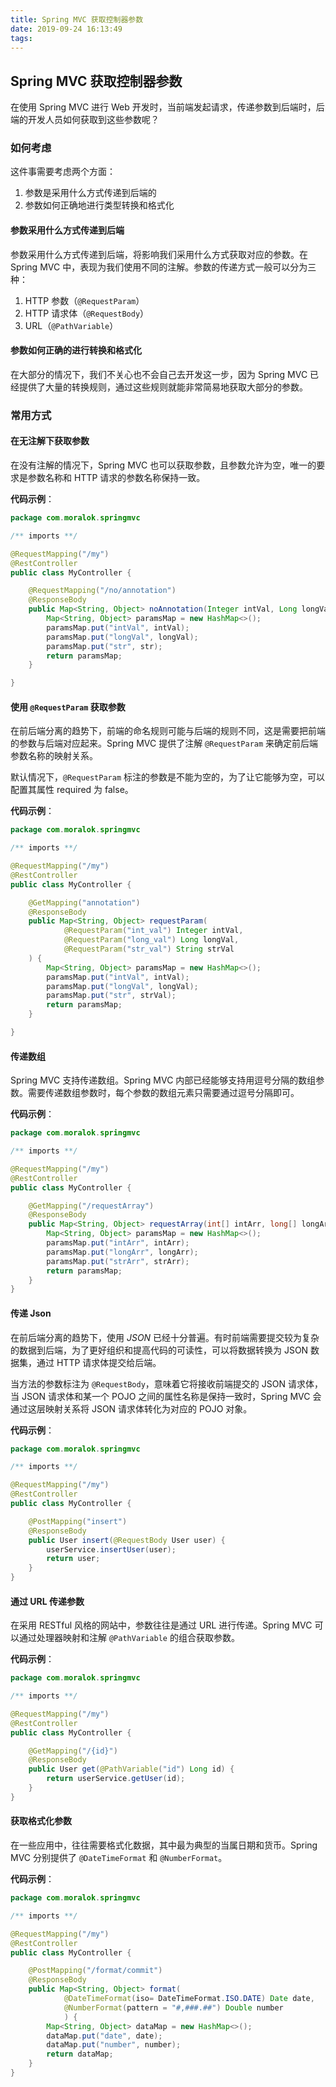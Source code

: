 ```yaml
---
title: Spring MVC 获取控制器参数
date: 2019-09-24 16:13:49
tags:
---
```


## Spring MVC 获取控制器参数

在使用 Spring MVC 进行 Web 开发时，当前端发起请求，传递参数到后端时，后端的开发人员如何获取到这些参数呢？

### 如何考虑

这件事需要考虑两个方面：
1. 参数是采用什么方式传递到后端的
2. 参数如何正确地进行类型转换和格式化

#### 参数采用什么方式传递到后端
参数采用什么方式传递到后端，将影响我们采用什么方式获取对应的参数。在 Spring MVC 中，表现为我们使用不同的注解。参数的传递方式一般可以分为三种：
1. HTTP 参数（`@RequestParam`）
2. HTTP 请求体（`@RequestBody`）
3. URL（`@PathVariable`）

#### 参数如何正确的进行转换和格式化
在大部分的情况下，我们不关心也不会自己去开发这一步，因为 Spring MVC 已经提供了大量的转换规则，通过这些规则就能非常简易地获取大部分的参数。

### 常用方式

#### 在无注解下获取参数

在没有注解的情况下，Spring MVC 也可以获取参数，且参数允许为空，唯一的要求是参数名称和 HTTP 请求的参数名称保持一致。

**代码示例**：

```java
package com.moralok.springmvc

/** imports **/

@RequestMapping("/my")
@RestController
public class MyController {

    @RequestMapping("/no/annotation")
    @ResponseBody
    public Map<String, Object> noAnnotation(Integer intVal, Long longVal, String str) {
        Map<String, Object> paramsMap = new HashMap<>();
        paramsMap.put("intVal", intVal);
        paramsMap.put("longVal", longVal);
        paramsMap.put("str", str);
        return paramsMap;
    }

}
```

#### 使用 `@RequestParam` 获取参数

在前后端分离的趋势下，前端的命名规则可能与后端的规则不同，这是需要把前端的参数与后端对应起来。Spring MVC 提供了注解 `@RequestParam` 来确定前后端参数名称的映射关系。

默认情况下，`@RequestParam` 标注的参数是不能为空的，为了让它能够为空，可以配置其属性 required 为 false。

**代码示例**：

```java
package com.moralok.springmvc

/** imports **/

@RequestMapping("/my")
@RestController
public class MyController {

    @GetMapping("annotation")
    @ResponseBody
    public Map<String, Object> requestParam(
            @RequestParam("int_val") Integer intVal,
            @RequestParam("long_val") Long longVal,
            @RequestParam("str_val") String strVal
    ) {
        Map<String, Object> paramsMap = new HashMap<>();
        paramsMap.put("intVal", intVal);
        paramsMap.put("longVal", longVal);
        paramsMap.put("str", strVal);
        return paramsMap;
    }

}
```

#### 传递数组

Spring MVC 支持传递数组。Spring MVC 内部已经能够支持用逗号分隔的数组参数。需要传递数组参数时，每个参数的数组元素只需要通过逗号分隔即可。

**代码示例**：

```java
package com.moralok.springmvc

/** imports **/

@RequestMapping("/my")
@RestController
public class MyController {

    @GetMapping("/requestArray")
    @ResponseBody
    public Map<String, Object> requestArray(int[] intArr, long[] longArr, String[] strArr) {
        Map<String, Object> paramsMap = new HashMap<>();
        paramsMap.put("intArr", intArr);
        paramsMap.put("longArr", longArr);
        paramsMap.put("strArr", strArr);
        return paramsMap;
    }
}
```


#### 传递 Json

在前后端分离的趋势下，使用 _JSON_ 已经十分普遍。有时前端需要提交较为复杂的数据到后端，为了更好组织和提高代码的可读性，可以将数据转换为 JSON 数据集，通过 HTTP 请求体提交给后端。

当方法的参数标注为 `@RequestBody`，意味着它将接收前端提交的 JSON 请求体，当 JSON 请求体和某一个 POJO 之间的属性名称是保持一致时，Spring MVC 会通过这层映射关系将 JSON 请求体转化为对应的 POJO 对象。

**代码示例**：

```java
package com.moralok.springmvc

/** imports **/

@RequestMapping("/my")
@RestController
public class MyController {

	@PostMapping("insert")
	@ResponseBody
	public User insert(@RequestBody User user) {
		userService.insertUser(user);
		return user;
	}
}
```

#### 通过 URL 传递参数

在采用 RESTful 风格的网站中，参数往往是通过 URL 进行传递。Spring MVC 可以通过处理器映射和注解 `@PathVariable` 的组合获取参数。

**代码示例**：

```java
package com.moralok.springmvc

/** imports **/

@RequestMapping("/my")
@RestController
public class MyController {

    @GetMapping("/{id}")
    @ResponseBody
    public User get(@PathVariable("id") Long id) {
        return userService.getUser(id);
    }
}
```


#### 获取格式化参数

在一些应用中，往往需要格式化数据，其中最为典型的当属日期和货币。Spring MVC 分别提供了 `@DateTimeFormat` 和 `@NumberFormat`。

**代码示例**：

```java
package com.moralok.springmvc

/** imports **/

@RequestMapping("/my")
@RestController
public class MyController {

    @PostMapping("/format/commit")
    @ResponseBody
    public Map<String, Object> format(
            @DateTimeFormat(iso= DateTimeFormat.ISO.DATE) Date date,
            @NumberFormat(pattern = "#,###.##") Double number
            ) {
        Map<String, Object> dataMap = new HashMap<>();
        dataMap.put("date", date);
        dataMap.put("number", number);
        return dataMap;
    }
}
```

